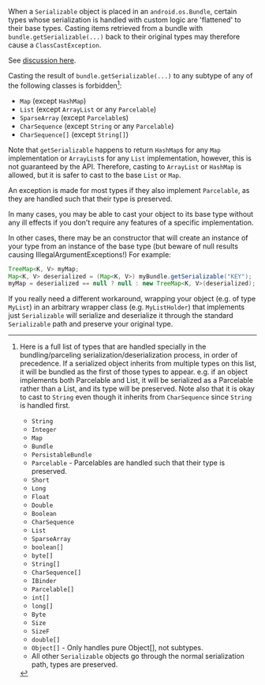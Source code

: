 When a `Serializable` object is placed in an `android.os.Bundle`, certain types
whose serialization is handled with custom logic are 'flattened' to their base
types. Casting items retrieved from a bundle with `bundle.getSerializable(...)`
back to their original types may therefore cause a `ClassCastException`.

See [discussion here](https://code.google.com/p/android/issues/detail?id=3847).

Casting the result of `bundle.getSerializable(...)` to any subtype of any of the
following classes is forbidden[^1]:

*   `Map` (except `HashMap`)
*   `List` (except `ArrayList` or any `Parcelable`)
*   `SparseArray` (except `Parcelable`s)
*   `CharSequence` (except `String` or any `Parcelable`)
*   `CharSequence[]` (except `String[]`)

Note that `getSerializable` happens to return `HashMap`s for any `Map`
implementation or `ArrayList`s for any `List` implementation, however, this is
not guaranteed by the API. Therefore, casting to `ArrayList` or `HashMap` is
allowed, but it is safer to cast to the base `List` or `Map`.

An exception is made for most types if they also implement `Parcelable`, as they
are handled such that their type is preserved.

In many cases, you may be able to cast your object to its base type without any
ill effects if you don't require any features of a specific implementation.

In other cases, there may be an constructor that will create an instance of your
type from an instance of the base type (but beware of null results causing
IllegalArgumentExceptions!) For example:

```java
TreeMap<K, V> myMap;
Map<K, V> deserialized = (Map<K, V>) myBundle.getSerializable("KEY");
myMap = deserialized == null ? null : new TreeMap<K, V>(deserialized);
```

If you really need a different workaround, wrapping your object (e.g. of type
`MyList`) in an arbitrary wrapper class (e.g. `MyListHolder`) that implements
just `Serializable` will serialize and deserialize it through the standard
`Serializable` path and preserve your original type.

[^1]: Here is a full list of types that are handled specially in the
    bundling/parceling serialization/deserialization process, in order of
    precedence. If a serialized object inherits from multiple types on this
    list, it will be bundled as the first of those types to appear. e.g. if an
    object implements both Parcelable and List, it will be serialized as a
    Parcelable rather than a List, and its type will be preserved. Note also
    that it is okay to cast to `String` even though it inherits from
    `CharSequence` since `String` is handled first.

    *   `String`
    *   `Integer`
    *   `Map`
    *   `Bundle`
    *   `PersistableBundle`
    *   `Parcelable` - Parcelables are handled such that their type is
        preserved.
    *   `Short`
    *   `Long`
    *   `Float`
    *   `Double`
    *   `Boolean`
    *   `CharSequence`
    *   `List`
    *   `SparseArray`
    *   `boolean[]`
    *   `byte[]`
    *   `String[]`
    *   `CharSequence[]`
    *   `IBinder`
    *   `Parcelable[]`
    *   `int[]`
    *   `long[]`
    *   `Byte`
    *   `Size`
    *   `SizeF`
    *   `double[]`
    *   `Object[]` - Only handles pure Object[], not subtypes.
    *   All other `Serializable` objects go through the normal serialization
        path, types are preserved.

